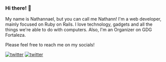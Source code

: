 ### Hi there! 👋

My name is Nathannael, but you can call me Nathann! I'm a web developer, mainly focused on Ruby on Rails. I love technology, gadgets and all the things we're able to do with computers. Also, I'm an Organizer on GDG Fortaleza.

Please feel free to reach me on my socials!

<a href="https://twitter.com/nathannmorais" target="_blank">![twitter](https://img.shields.io/badge/TWITTER-@nathannmorais-lightgrey?style=for-the-badge)</a>
<a href="https://www.linkedin.com/in/nathannael/" target="_blank">![twitter](https://img.shields.io/badge/LINKEDIN-in/nathannael-lightgrey?style=for-the-badge)</a>
